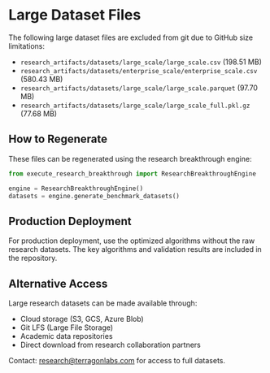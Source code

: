 # Large Dataset Files

The following large dataset files are excluded from git due to GitHub size limitations:

- `research_artifacts/datasets/large_scale/large_scale.csv` (198.51 MB)
- `research_artifacts/datasets/enterprise_scale/enterprise_scale.csv` (580.43 MB) 
- `research_artifacts/datasets/large_scale/large_scale.parquet` (97.70 MB)
- `research_artifacts/datasets/large_scale/large_scale_full.pkl.gz` (77.68 MB)

## How to Regenerate

These files can be regenerated using the research breakthrough engine:

```python
from execute_research_breakthrough import ResearchBreakthroughEngine

engine = ResearchBreakthroughEngine()
datasets = engine.generate_benchmark_datasets()
```

## Production Deployment

For production deployment, use the optimized algorithms without the raw research datasets. The key algorithms and validation results are included in the repository.

## Alternative Access

Large research datasets can be made available through:
- Cloud storage (S3, GCS, Azure Blob)
- Git LFS (Large File Storage)
- Academic data repositories
- Direct download from research collaboration partners

Contact: research@terragonlabs.com for access to full datasets.